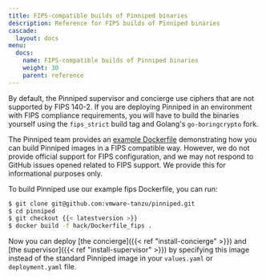 ```yaml
---
title: FIPS-compatible builds of Pinniped binaries
description: Reference for FIPS builds of Pinniped binaries
cascade:
  layout: docs
menu:
  docs:
    name: FIPS-compatible builds of Pinniped binaries
    weight: 30
    parent: reference
---
```

By default, the Pinniped supervisor and concierge use ciphers that
are not supported by FIPS 140-2. If you are deploying Pinniped in an
environment with FIPS compliance requirements, you will have to build
the binaries yourself using the `fips_strict` build tag and Golang's
`go-boringcrypto` fork.

The Pinniped team provides an [example Dockerfile](https://github.com/vmware-tanzu/pinniped/blob/main/hack/Dockerfile_fips)
demonstrating how you can build Pinniped images in a FIPS compatible way.
However, we do not provide official support for FIPS configuration, and we may not
respond to GitHub issues opened related to FIPS support.
We provide this for informational purposes only.

To build Pinniped use our example fips Dockerfile, you can run:
```bash
$ git clone git@github.com:vmware-tanzu/pinniped.git
$ cd pinniped
$ git checkout {{< latestversion >}}
$ docker build -f hack/Dockerfile_fips .
```

Now you can deploy [the concierge]({{< ref "install-concierge" >}}) and [the supervisor]({{< ref "install-supervisor" >}}) 
by specifying this image instead of the standard Pinniped image in your `values.yaml` or `deployment.yaml` file.

